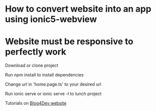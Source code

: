 # How to convert website into an app using ionic5-webview
# Website must be responsive to perfectly work

Download or clone project

Run npm install to install dependencies 

Change url in 'home.page.ts' to your desired url

Run ionic serve or ionic serve -l to lunch project

Tutorials on [Blog4Dev website](https://www.blog4dev.com/convert-website-into-an-app/)
